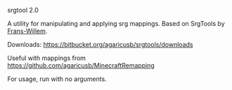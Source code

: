 srgtool 2.0

A utility for manipulating and applying srg mappings. Based on SrgTools by [Frans-Willem](https://github.com/Frans-Willem/SrgTools).

Downloads: https://bitbucket.org/agaricusb/srgtools/downloads

Useful with mappings from https://github.com/agaricusb/MinecraftRemapping

For usage, run with no arguments.

